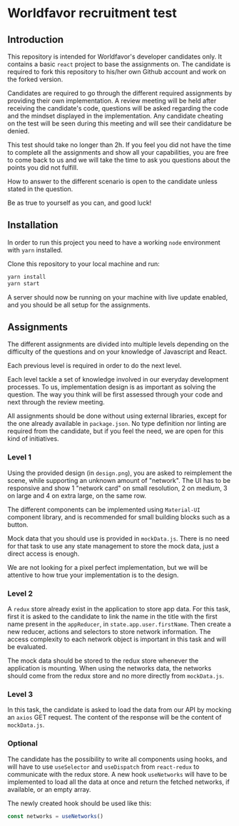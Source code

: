 # Worldfavor recruitment test

## Introduction
This repository is intended for Worldfavor's developer candidates only. It contains a basic `react` project to base the assignments on. The candidate is required to fork this repository to his/her own Github account and work on the forked version.

Candidates are required to go through the different required assignments by providing their own implementation. A review meeting will be held after receiving the candidate's code, questions will be asked regarding the code and the mindset displayed in the implementation. Any candidate cheating on the test will be seen during this meeting and will see their candidature be denied.

This test should take no longer than 2h. If you feel you did not have the time to complete all the assignments and show all your capabilities, you are free to come back to us and we will take the time to ask you questions about the points you did not fulfill.

How to answer to the different scenario is open to the candidate unless stated in the question.

Be as true to yourself as you can, and good luck!

## Installation
In order to run this project you need to have a working `node` environment with `yarn` installed.

Clone this repository to your local machine and run:
```bash
yarn install
yarn start
```
A server should now be running on your machine with live update enabled, and you should be all setup for the assignments.

## Assignments
The different assignments are divided into multiple levels depending on the difficulty of the questions and on your knowledge of Javascript and React.

Each previous level is required in order to do the next level.

Each level tackle a set of knowledge involved in our everyday development processes. To us, implementation design is as important as solving the question. The way you think will be first assessed through your code and next through the review meeting.

All assignments should be done without using external libraries, except for the one already available in `package.json`. No type definition nor linting are required from the candidate, but if you feel the need, we are open for this kind of initiatives.

### Level 1

Using the provided design (in `design.png`), you are asked to reimplement the scene, while supporting an unknown amount of "network". The UI has to be responsive and show 1 "network card" on small resolution, 2 on medium, 3 on large and 4 on extra large, on the same row.

The different components can be implemented using `Material-UI` component library, and is recommended for small building blocks such as a button.

Mock data that you should use is provided in `mockData.js`. There is no need for that task to use any state management to store the mock data, just a direct access is enough.

We are not looking for a pixel perfect implementation, but we will be attentive to how true your implementation is to the design.

### Level 2

A `redux` store already exist in the application to store app data. For this task, first it is asked to the candidate to link the name in the title with the first name present in the `appReducer`, in `state.app.user.firstName`. Then create a new reducer, actions and selectors to store network information.
The access complexity to each network object is important in this task and will be evaluated.

The mock data should be stored to the redux store whenever the application is mounting. When using the networks data, the networks should come from the redux store and no more directly from `mockData.js`.

### Level 3

In this task, the candidate is asked to load the data from our API by mocking an `axios` GET request. The content of the response will be the content of `mockData.js`.

### Optional

The candidate has the possibility to write all components using hooks, and will have to use `useSelector` and `useDispatch` from `react-redux` to communicate with the redux store. A new hook `useNetworks` will have to be implemented to load all the data at once and return the fetched networks, if available, or an empty array.

The newly created hook should be used like this:
```js
const networks = useNetworks()
```
